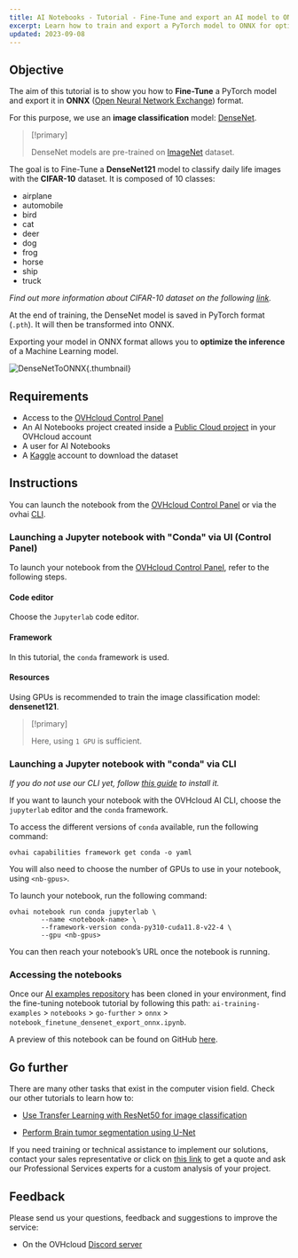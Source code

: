 ```yaml
---
title: AI Notebooks - Tutorial - Fine-Tune and export an AI model to ONNX
excerpt: Learn how to train and export a PyTorch model to ONNX for optimized inference
updated: 2023-09-08
---
```


## Objective

The aim of this tutorial is to show you how to **Fine-Tune** a PyTorch model and export it in **ONNX** ([Open Neural Network Exchange](https://onnx.ai/)) format.

For this purpose, we use an **image classification** model: [DenseNet](https://pytorch.org/hub/pytorch_vision_densenet/).

> [!primary]
>
> DenseNet models are pre-trained on [ImageNet](https://www.image-net.org/) dataset.
>

The goal is to Fine-Tune a **DenseNet121** model to classify daily life images with the **CIFAR-10** dataset. It is composed of 10 classes:

- airplane
- automobile
- bird
- cat
- deer
- dog
- frog
- horse
- ship
- truck

*Find out more information about CIFAR-10 dataset on the following [link](https://www.cs.toronto.edu/~kriz/cifar.html).*

At the end of training, the DenseNet model is saved in PyTorch format (`.pth`). It will then be transformed into ONNX.

Exporting your model in ONNX format allows you to **optimize the inference** of a Machine Learning model.

![DenseNetToONNX](custom-densenet-model-onnx.png){.thumbnail}

## Requirements

- Access to the [OVHcloud Control Panel](https://ca.ovh.com/auth/?action=gotomanager&from=https://www.ovh.com.au/&ovhSubsidiary=au)
- An AI Notebooks project created inside a [Public Cloud project](https://www.ovhcloud.com/en-au/public-cloud/) in your OVHcloud account
- A user for AI Notebooks
- A [Kaggle](https://www.kaggle.com/) account to download the dataset

## Instructions

You can launch the notebook from the [OVHcloud Control Panel](https://ca.ovh.com/auth/?action=gotomanager&from=https://www.ovh.com.au/&ovhSubsidiary=au) or via the ovhai [CLI](cli_11_howto_run_notebook_cli1.).

### Launching a Jupyter notebook with "Conda" via UI (Control Panel)

To launch your notebook from the [OVHcloud Control Panel](https://ca.ovh.com/auth/?action=gotomanager&from=https://www.ovh.com.au/&ovhSubsidiary=au), refer to the following steps.

#### Code editor

Choose the `Jupyterlab` code editor.

#### Framework

In this tutorial, the `conda` framework is used.

#### Resources

Using GPUs is recommended to train the image classification model: **densenet121**.

> [!primary]
>
> Here, using `1 GPU` is sufficient.
>

### Launching a Jupyter notebook with "conda" via CLI

*If you do not use our CLI yet, follow [this guide](cli_10_howto_install_cli1.) to install it.*

If you want to launch your notebook with the OVHcloud AI CLI, choose the `jupyterlab` editor and the `conda` framework.

To access the different versions of `conda` available, run the following command:

```console
ovhai capabilities framework get conda -o yaml
```

You will also need to choose the number of GPUs to use in your notebook, using `<nb-gpus>`.

To launch your notebook, run the following command:

```console
ovhai notebook run conda jupyterlab \
		--name <notebook-name> \
		--framework-version conda-py310-cuda11.8-v22-4 \
		--gpu <nb-gpus>

```

You can then reach your notebook’s URL once the notebook is running.

### Accessing the notebooks

Once our [AI examples repository](https://github.com/ovh/ai-training-examples/) has been cloned in your environment, find the fine-tuning notebook tutorial by following this path: `ai-training-examples` > `notebooks` > `go-further` > `onnx` > `notebook_finetune_densenet_export_onnx.ipynb`.

A preview of this notebook can be found on GitHub [here](https://github.com/ovh/ai-training-examples/blob/main/notebooks/go-further/onnx/notebook_finetune_densenet_export_onnx.ipynb).

## Go further

There are many other tasks that exist in the computer vision field. Check our other tutorials to learn how to:

- [Use Transfer Learning with ResNet50 for image classification](notebook_tuto_07_transfer_learning_resnet50_image_classification1.)

- [Perform Brain tumor segmentation using U-Net](notebook_tuto_12_image-segmentation-unet-tumors1.)

If you need training or technical assistance to implement our solutions, contact your sales representative or click on [this link](https://www.ovhcloud.com/en-au/professional-services/) to get a quote and ask our Professional Services experts for a custom analysis of your project.

## Feedback

Please send us your questions, feedback and suggestions to improve the service:

- On the OVHcloud [Discord server](https://discord.com/invite/vXVurFfwe9)

